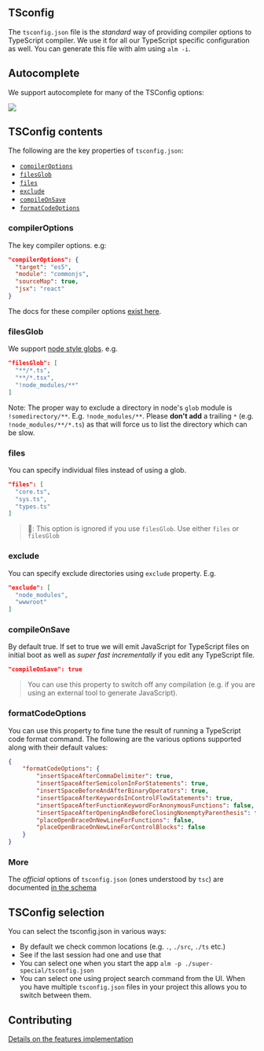 ## TSconfig

The `tsconfig.json` file is the *standard* way of providing compiler options to TypeScript compiler. We use it for all our TypeScript specific configuration as well. You can generate this file with alm using `alm -i`.

## Autocomplete
We support autocomplete for many of the TSConfig options:

![](https://raw.githubusercontent.com/alm-tools/alm-tools.github.io/master/screens/tsconfigCompletion.gif)


## TSConfig contents
The following are the key properties of `tsconfig.json`:

* [`compilerOptions`](#compileroptions)
* [`filesGlob`](#filesglob)
* [`files`](#files)
* [`exclude`](#exclude)
* [`compileOnSave`](#compileonsave)
* [`formatCodeOptions`](#formatcodeoptions)

### compilerOptions
The key compiler options. e.g:

```json
"compilerOptions": {
  "target": "es5",
  "module": "commonjs",
  "sourceMap": true,
  "jsx": "react"
}
```
The docs for these compiler options [exist here](https://github.com/Microsoft/TypeScript-Handbook/blob/master/pages/Compiler%20Options.md).

### filesGlob

We support [node style globs](npmjs.com/package/glob). e.g.

```json
"filesGlob": [
  "**/*.ts",
  "**/*.tsx",
  "!node_modules/**"
]
```

Note: The proper way to exclude a directory in node's `glob` module is `!somedirectory/**`. E.g. `!node_modules/**`. Please **don't add** a trailing `*` (e.g. `!node_modules/**/*.ts`) as that will force us to list the directory which can be slow.

### files

You can specify individual files instead of using a glob.

```json
"files": [
  "core.ts",
  "sys.ts",
  "types.ts"
]
```

> 🔴: This option is ignored if you use `filesGlob`. Use either `files` or `filesGlob`

### exclude

You can specify exclude directories using `exclude` property. E.g.

```json
"exclude": [
  "node_modules",
  "wwwroot"
]
```

### compileOnSave

By default true. If set to true we will emit JavaScript for TypeScript files on initial boot as well as *super fast incrementally* if you edit any TypeScript file.

```json
"compileOnSave": true
```

> You can use this property to switch off any compilation (e.g. if you are using an external tool to generate JavaScript).

### formatCodeOptions

You can use this property to fine tune the result of running a TypeScript code format command. The following are the various options supported along with their default values:

```json
{
    "formatCodeOptions": {
        "insertSpaceAfterCommaDelimiter": true,
        "insertSpaceAfterSemicolonInForStatements": true,
        "insertSpaceBeforeAndAfterBinaryOperators": true,
        "insertSpaceAfterKeywordsInControlFlowStatements": true,
        "insertSpaceAfterFunctionKeywordForAnonymousFunctions": false,
        "insertSpaceAfterOpeningAndBeforeClosingNonemptyParenthesis": false,
        "placeOpenBraceOnNewLineForFunctions": false,
        "placeOpenBraceOnNewLineForControlBlocks": false
    }
}
```

### More
The *official* options of `tsconfig.json` (ones understood by `tsc`) are documented [in the schema](http://json.schemastore.org/tsconfig)

## TSConfig selection
You can select the tsconfig.json in various ways:
* By default we check common locations (e.g. `.`, `./src`, `./ts` etc.)
* See if the last session had one and use that
* You can select one when you start the app `alm -p ./super-special/tsconfig.json`
* You can select one using project search command from the UI. When you have multiple `tsconfig.json` files in your project this allows you to switch between them.


## Contributing
[Details on the features implementation](/contributing/tsconfig.md)
